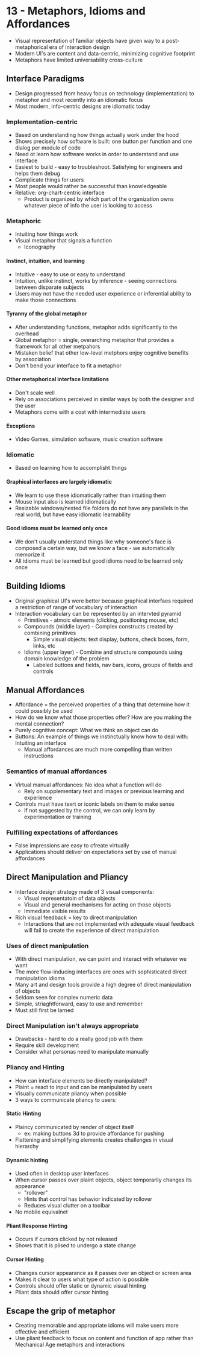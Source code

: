 # 13 - Metaphors, Idioms and Affordances

- Visual representation of familiar objects have given way to a post-metaphorical era of interaction design
- Modern UI's are content and data-centric, minimizing cognitive footprint
- Metaphors have limited universability cross-culture

## Interface Paradigms

- Design progressed from heavy focus on technology (implementation) to metaphor and most recently into an idiomatic focus
- Most modern, info-centric designs are idiomatic today

### Implementation-centric

- Based on understanding how things actually work under the hood
- Shows precisely how software is built: one button per function and one dialog per module of code
- Need ot learn how software works in order to understand and use interface
- Easiest to build - easy to troubleshoot. Satisfying for engineers and helps them debug
- Complicate things for users
- Most people would rather be successful than knowledgeable
- Relative: org-chart-centric interface
  - Product is organized by which part of the organization owns whatever piece of info the user is looking to access

### Metaphoric

- Intuiting how things work
- Visual metaphor that signals a function
  - Iconography

#### Instinct, intuition, and learning

- Intuitive - easy to use or easy to understand
- Intuition, unlike instinct, works by inference - seeing connections between disparate subjects
- Users may not have the needed user experience or inferential ability to make those connections

#### Tyranny of the global metaphor

- After understanding functions, metaphor adds significantly to the overhead
- Global metaphor = single, overarching metaphor that provides a framework for all other metpahors
- Mistaken belief that other low-level metphors enjoy cognitive benefits by association
- Don't bend your interface to fit a metaphor

#### Other metaphorical interface limitations

- Don't scale well
- Rely on associations perceived in similar ways by both the designer and the user
- Metaphors come with a cost with intermediate users

#### Exceptions

- Video Games, simulation software, music creation software

### Idiomatic

- Based on learning how to accomplisht things

#### Graphical interfaces are largely idiomatic

- We learn to use these idiomatically rather than intuiting them
- Mouse input also is learned idiomatically
- Resizable windows/nested file folders do not have any parallels in the real world, but have easy idiomatic learnability

#### Good idioms must be learned only once

- We don't usually understand things like why someone's face is composed a certain way, but we know a face - we automatically memorize it
- All idioms must be learned but good idioms need to be learned only once

## Building Idioms

- Original graphical UI's were better because graphical interfaes required a restriction of range of vocabulary of interaction
- Interaction vocabulary can be represented by an intervted pyramid
  - Primitives - atmoic elements (clicking, positioning mouse, etc)
  - Compounds (middle layer) - Complex constructs created by combining primitives
    - Simple visual objects: text display, buttons, check boxes, form, links, etc
  - Idioms (upper layer) - Combine and structure compounds using domain knowledge of the problem
    - Labeled buttons and fields, nav bars, icons, groups of fields and controls

## Manual Affordances

- Affordance = the perceived properties of a thing that determine how it could possibly be used
- How do we know what those properties offer? How are you making the mental connection?
- Purely cognitive concept: What we think an object can do
- Buttons: An example of things we instinctually know how to deal with: Intuiting an interface
  - Manual affordances are much more compelling than written instructions

### Semantics of manual affordances

- Virtual manual affordances: No idea what a function will do
  - Rely on supplementary text and images or previous learning and experience
- Controls must have texrt or iconic labels on them to make sense
  - If not suggested by the control, we can only learn by experimentation or training

### Fulfilling expectations of affordances

- False impressions are easy to cfreate virtually
- Applications should deliver on expectations set by use of manual affordances

## Direct Manipulation and Pliancy

- Interface design strategy made of 3 visual components:
  - Visual representatoin of data objects
  - Visual and general mechanisms for acting on those objects
  - Immediate visible results
- Rich visual feedback = key to direct manipulation
  - Interactions that are not implemented with adequate visual feedback will fail to create the experience of direct manipulation

### Uses of direct manipulation

- With direct manipulation, we can point and interact with whatever we want
- The more flow-inducing interfaces are ones with sophisticated direct manipulation idioms
- Many art and design tools provide a high degree of direct manipulation of objects
- Seldom seen for complex numeric data
- Simple, striaghtforward, easy to use and remember
- Must still first be larned

### Direct Manipulation isn't always appropriate

- Drawbacks - hard to do a really good job with them
- Require skill development
- Consider what personas need to manipulate manually

### Pliancy and Hinting

- How can interface elements be directly manipulated?
- Plaint = react to input and can be manipulated by users
- Visually communicate pliancy when possible
- 3 ways to communicate pliancy to users:

#### Static Hinting

- Plaincy communicated by render of object itself
  - ex: making buttons 3d to provide affordance for pushing
- Flattening and simplifying elements creates challenges in visual hierarchy

#### Dynamic hinting

- Used often in desktop user interfaces
- When cursor passes over plaint objects, object temporarily changes its appearance
  - "rollover"
  - Hints that control has behavior indicated by rollover
  - Reduces visual clutter on a toolbar
- No mobile equivalnet

#### Pliant Response Hinting

- Occurs if cursors clicked by not released
- Shows that it is plised to undergo a state change

#### Cursor Hinting

- Changes cursor appearance as it passes over an object or screen area
- Makes it clear to users what type of action is possible
- Controls should offer static or dynamic visual hinting
- Pliant data should offer cursor hinting

## Escape the grip of metaphor

- Creating memorable and appropriate idioms will make users more effective and efficient
- Use pliant feedback to focus on content and function of app rather than Mechanical Age metaphors and interactions
  